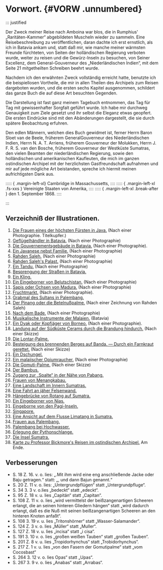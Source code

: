 # Vorwort. {#VORW .unnumbered}

::: justified

Der Zweck meiner Reise nach Amboina war blos, die in Rumphius'
„Raritäten-Kammer“ abgebildeten Muscheln wieder zu sammeln. Eine
Reisebeschreibung zu veröffentlichen, daran dachte ich erst ernstlich, als ich
in Batavia ankam und, statt daß mir, wie manche meiner wärmsten Freunde
fürchteten, von Seiten der holländischen Regierung verboten wurde, weiter zu
reisen und die Gewürz-Inseln zu besuchen, von Seiner Excellenz, dem
General-Gouverneur des „Niederländischen Indien“, mit dem Seite 21 mitgetheilten
Schreiben beehrt wurde.

Nachdem ich den erwähnten Zweck vollständig erreicht hatte, benutzte ich die
beispiellosen Vortheile, die mir in allen Theilen des Archipels zum Reisen
dargeboten wurden, und die ersten sechs Kapitel ausgenommen, schildert das ganze
Buch die auf diese Art besuchten Gegenden.

Die Darstellung ist fast ganz meinem Tagebuch entnommen, das Tag für Tag mit
gewissenhafter Sorgfalt geführt wurde. Ich habe mir durchweg Genauigkeit zum
Ziele gesetzt und ihr selbst die Eleganz etwas geopfert. Die ersten Eindrücke
sind mit den Abänderungen dargestellt, die sie durch spätere Beobachtung
erfuhren.

Den edlen Männern, welchen dies Buch gewidmet ist, ferner Herrn Baron Sloet van
de Beele, früherem GeneralGouverneur des Niederländischen Indien, Herrn N. A. T.
Arriens, früherem Gouverneur der Molukken, Herrn J. F. R. S. van den Bosche,
früherem Gouverneur der Westküste Sumatras, den vielen Beamten der
niederländischen Regierung, sowie den holländischen und amerikanischen
Kaufleuten, die mich im ganzen ostindischen Archipel mit der herzlichsten
Gastfreundschaft aufnahmen und mir auf jede mögliche Art beistanden, spreche ich
hiermit meinen aufrichtigsten Dank aus.

::::: { .margin-left-xl}
Cambridge in Massachussetts,
::::
::::: { .margin-left-xl .fs-xxs }
Vereinigte Staaten von Amerika,
::::
::::: { .margin-left-xl .break-after }
den 1. September 1868.
::::

:::


## Verzeichniß der Illustrationen.


1. [Die Frauen eines der höchsten Fürsten in Java.](#b001) (Nach einer Photographie. Titelkupfer.)
2. [Geflügelhändler in Batavia.](#b012) (Nach einer Photographie)
3. [Die Gouvernementsgebäude in Batavia.](#b014) (Nach einer Photographie).
4. [Ein Javanese nebst Familie.](#b016) (Nach einer Photographie)
5. [Rahden Saleh.](#b020) (Nach einer Photographie)
6. [Rahden Saleh's Palast.](#b021) (Nach einer Photographie)
7. [Ein Tandu.](#b028) (Nach einer Photographie)
8. [Besprengung der Straßen in Batavia.](#b038) 
10. [Ein Kling.](#b040) 
11. [Ein Eingeborner von Belutschistan.](#b041) (Nach einer Photographie)
12. [Sapis oder Ochsen von Madura.](#b044) (Nach einer Photographie)
13. [Fruchtmarkt.](#b062) (Nach einer Photographie).
14. [Grabmal des Sultans in Palembang.](#b094)
15. [Der Pinang oder die Betelnußpalme.](#b132) (Nach einer Zeichnung von Rahden Saleh)
16. [Nach dem Bade.](#b134)  (Nach einer Photographie)
17. [Musikalische Instrumente der Malaien.](#b140)  (Batavia)
18. [Ein Dyak oder Kopfjäger von Borneo.](#b152)  (Nach einer Photographie).
19. [Landung auf der Südküste Cerams durch die Brandung hindurch.](#b154)  (Nach einer Skizze)
20. [Die Lontar-Palme.](#b162) 
21. [Besteigung des brennenden Berges auf Banda. — Durch ein Farnkraut gerettet.](#b174)  (Nach einer Skizze)
22. [Ein Dschungel.](#b194)
23. [Ein malaiischer Opiumraucher.](#b211) (Nach einer Photographie)
24. [Die Gomuti-Palme.](#b280) (Nach einer Skizze)
25. [Der Bambus.](#b284) 
26. [Zugang zur „Spalte“ in der Nähe von Pabang.](#b296) 
27. [Frauen von Menangkabau.](#b300) 
28. [Eine Landschaft im Innern Sumatras.](#b306) 
29. [Eine Fahrt an jäher Felsenwand.](#b318) 
30. [Hängebrücke von Rotang auf Sumatra.](#b324) 
31. [Ein Eingeborner von Nias.](#b338) 
32. [Eingeborne von den Pagi-Inseln.](#b368)
33. [Singapore.](#b398)
34. [Eine Ansicht auf dem Flusse Limatang in Sumatra.](#b400)
35. [Frauen aus Palembang.](#b404)
36. [Palembang bei Hochwasser.](#b405)
37. [Erlegung der Pythonschlange.](#b414)
38. [Die Insel Sumatra.](#b290) 
39. [Karte zu Professor Bickmore's Reisen im ostindischen Archipel.](#b999)  Am Ende.


## Verbesserungen

* S. 18 Z. 16. v. o. lies: „.Mit ihm wird eine eng anschließende Jacke oder Baju getragen.“ statt: „, und dann Bajun genannt.“
* S. 20 Z. 11 v. o. lies: „Untergrundpflügen“ statt „Untergrundpfluge“.
* S. 34 3. 3 v. o.lies  „bedeckt“ statt „edeckt“.
* S. 95 Z. 18 v. u. lies „Capitän“ statt „Capitan“.
* S. 108 Z. 11 v. o. lies  „wird vermittelst der beißzangenartigen Scheeren erlangt, die an seinen hinteren Gliedern hängen“ statt „wird dadurch erlangt, daß es die Nuß mit seinen beißzangenartigen Scheeren an den hinteren Knoten anfaßt“.
* S. 108 3. 19 v. u. lies  „Tritonshörner“ statt „Wasser-Salamander“.
* S. 124 Z. 3 v. o. lies „Müller“ statt „Muller“.
* S. 127 Z. 18 v. u.  lies „incisa“ statt „i cisa“.
* S. 191 3. 10 v. o. lies  „großen weißen Tauben“ statt „großen Tauben“.
* S. 201 Z. 8 v. u. lies „Tropidorhynchus“ statt „Trobidorhynchus“.
* S. 217 Z. 1 v. u.  lies „von den Fasern der Gomutipalme“ statt „vom Cocosbast“
* S. 264 3. 12 v. o.  lies Opas“ statt „Upas“.
* S. 267 3. 9 v. o.  lies „Anabas“ statt „Arrabas“.







